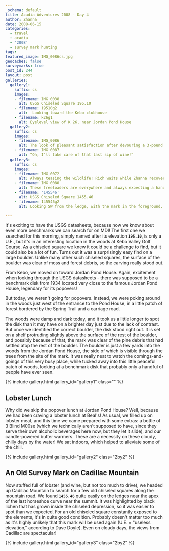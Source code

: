 ```yaml
---
_schema: default
title: Acadia Adventures 2008 - Day 4
author: Zhanna
date: 2008-06-15
categories:
  - travel
  - acadia
  - '2008'
  - survey mark hunting
tags:
featured_image: IMG_0086cs.jpg
geocaches: false
surveymarks: true
post_id: 244
layout: post
galleries:
  gallery1:
    suffix: cs
    images:
    - filename: IMG_0038
      alt: USGS Chiseled Square 195.10
    - filename: 19510g2
      alt:  Looking toward the Kebo clubhouse
    - filename: k26g1
      alt: Eyelevel view of K 26, near Jordan Pond House
  gallery2:
    suffix: cs
    images:    
    - filename: IMG_0086
      alt: The look of pleasant satisfaction after devouring a 3-pound lobster at Beal’s Lobster Pound.
    - filename: IMG_0087
      alt: “Oh, I’ll take care of that last sip of wine!”    
  gallery3:
    suffix: cs
    images:   
    - filename: IMG_0072
      alt: Always teasing the wildlife! Rich waits while Zhanna recovers a survey mark along Cadillac Mountain Road.
    - filename: IMG_0080
      alt: These freeloaders are everywhere and always expecting a handout! Along Cadillac Mountain Road.        
    - filename: '145546'
      alt: USGS Chiseled Square 1455.46
    - filename: 145546g2
      alt: Looking SW from the ledge, with the mark in the foreground.  
 
---
```


It's exciting to have the USGS datasheets, because now we know about even more benchmarks we can search for on MDI! The first one we searched for this morning, simply named after its elevation **`195.10`**, is only a U.E., but it's in an interesting location in the woods at Kebo Valley Golf Course. As a chiseled square we knew it could be a challenge to find, but it could also be a lot of fun. Turns out it was a surprisingly easy find on a large boulder. Unlike many other such chiseled squares, the surface of the boulder was clear of moss and forest debris, so the carving really stood out.

From Kebo, we moved on toward Jordan Pond House. Again, excitement when looking through the USGS datasheets - there was supposed to be a benchmark disk from 1934 located very close to the famous Jordan Pond House, legendary for its popovers! 

But today, we weren't going for popovers. Instead, we were poking around in the woods just west of the entrance to the Pond House, in a little patch of forest bordered by the Spring Trail and a carriage road. 

The woods were damp and dark today, and it took us a little longer to spot the disk than it may have on a brighter day just due to the lack of contrast. But once we identified the correct boulder, the disk stood right out. It is set on a shelf protruding slightly above the surface of the rest of the boulder, and possibly because of that, the mark was clear of the pine debris that had settled atop the rest of the boulder. The boulder is just a few yards into the woods from the Jordan Pond House, the side of which is visible through the trees from the site of the mark. It was really neat to watch the comings-and-goings of this very busy place, while tucked away into this little peaceful patch of woods, looking at a benchmark disk that probably only a handful of people have ever seen.

{% include gallery.html gallery_id="gallery1" class="" %}

## Lobster Lunch

Why did we skip the popover lunch at Jordan Pond House? Well, because we had been craving a lobster lunch at Beal's! As usual, we filled up on lobster meat, and this time we came prepared with some extras: a bottle of 3 Blind M00se (which we technically aren't supposed to have, since they serve their own alcoholic beverages here now, but they let it slide), and our candle-powered butter warmers. These are a necessity on these cloudy, chilly days by the water! We sat indoors, which helped to alleviate some of the chill.

{% include gallery.html gallery_id="gallery2" class="2by2" %}

## An Old Survey Mark on Cadillac Mountain

Now stuffed full of lobster (and wine, but not too much to drive), we headed up Cadillac Mountain to search for a few old chiseled squares along the mountain road. We found **`1455.46`** quite easily on the ledges near the apex of the last horseshoe curve near the summit. It was highlighted by black lichen that has grown inside the chiseled depression, so it was easier to spot than we expected. For an old chiseled square constantly exposed to the elements, it's in quite good condition. Probably doesn't matter too much as it's highly unlikely that this mark will be used again (U.E. = "useless elevation," according to Dave Doyle). Even on cloudy days, the views from Cadillac are spectacular!   

{% include gallery.html gallery_id="gallery3" class="2by2" %}